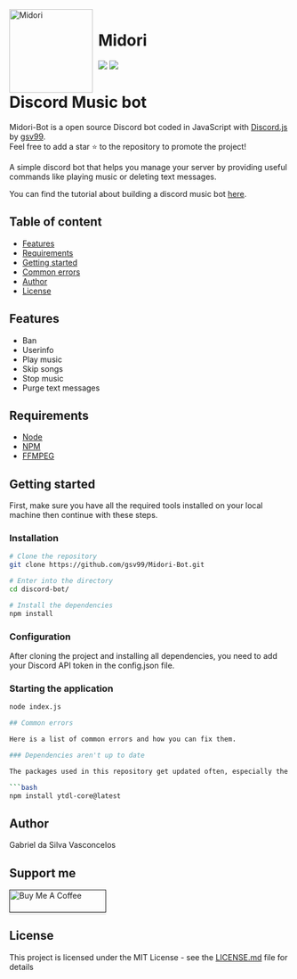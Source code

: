 
<img width="150" height="150" align="left" style="float: left; margin: 0 10px 0 0;" alt="Midori" src="https://cdn.discordapp.com/avatars/719733315090907176/fa9bc0b53a0274f70311449be07a8f92.png?size=256">  

# Midori
[![](https://img.shields.io/discord/706916588250726400.svg?logo=discord&colorB=7289DA)](https://discord.gg/maERGBd)
[![](https://img.shields.io/badge/discord.js-v12.0.0--dev-blue.svg?logo=npm)](https://github.com/discordjs)

# Discord Music bot

Midori-Bot is a open source Discord bot coded in JavaScript with [Discord.js](https://discord.js.org) by [gsv99](https://github.com/gsv99).  
Feel free to add a star ⭐ to the repository to promote the project!

A simple discord bot that helps you manage your server by providing useful commands like playing music or deleting text messages.

You can find the tutorial about building a discord music bot [here](https://www.youtube.com/playlist?list=PLVzaElkTvlQae8XJ0ujnEgz1GviufNx8h). 

## Table of content

* [Features](#features)
* [Requirements](#requirements)
* [Getting started](#getting-started)
* [Common errors](#common-errors)
* [Author](#author)
* [License](#license)

## Features

- Ban
- Userinfo
- Play music
- Skip songs
- Stop music
- Purge text messages

## Requirements

- [Node](https://nodejs.org/en/)
- [NPM](https://www.npmjs.com/)
- [FFMPEG](https://www.ffmpeg.org/)

## Getting started

First, make sure you have all the required tools installed on your local machine then continue with these steps.

### Installation

```bash
# Clone the repository
git clone https://github.com/gsv99/Midori-Bot.git

# Enter into the directory
cd discord-bot/

# Install the dependencies
npm install
```

### Configuration

After cloning the project and installing all dependencies, you need to add your Discord API token in the config.json file.

### Starting the application

```bash
node index.js

## Common errors

Here is a list of common errors and how you can fix them.

### Dependencies aren't up to date

The packages used in this repository get updated often, especially the ytdl-core package. That is why it is always worth a try updating those if you get an error like `invalid URL: undefined` or when the bot crashes when running the play command.

```bash
npm install ytdl-core@latest
```

## Author

Gabriel da Silva Vasconcelos

## Support me

<a href="" target="_blank"><img src="https://upload.wikimedia.org/wikipedia/commons/thumb/3/39/PayPal_logo.svg/500px-PayPal_logo.svg.png" alt="Buy Me A Coffee" style="height: 41px !important;width: 174px !important;box-shadow: 0px 3px 2px 0px rgba(190, 190, 190, 0.5) !important;-webkit-box-shadow: 0px 3px 2px 0px rgba(190, 190, 190, 0.5) !important;" ></a>

## License

This project is licensed under the MIT License - see the [LICENSE.md](LICENSE) file for details
